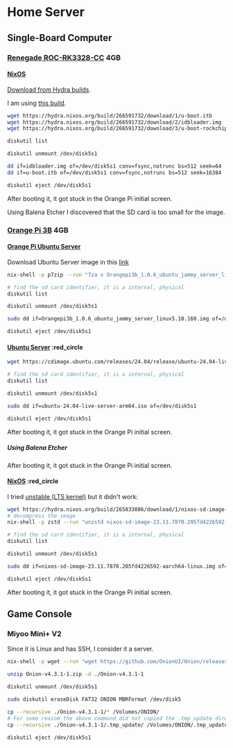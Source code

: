 # Home Server

## Single-Board Computer

### [Renegade ROC-RK3328-CC](https://libre.computer/products/roc-rk3328-cc/) 4GB

#### [NixOS](https://wiki.nixos.org/wiki/NixOS_on_ARM/Libre_Computer_ROC-RK3328-CC)

[Download from Hydra builds](https://hydra.nixos.org/job/nixpkgs/trunk/ubootRock64.aarch64-linux).

I am using [this build](https://hydra.nixos.org/build/266591732).

```bash
wget https://hydra.nixos.org/build/266591732/download/1/u-boot.itb
wget https://hydra.nixos.org/build/266591732/download/2/idbloader.img
wget https://hydra.nixos.org/build/266591732/download/3/u-boot-rockchip.bin

diskutil list

diskutil unmount /dev/disk5s1

dd if=idbloader.img of=/dev/disk5s1 conv=fsync,notrunc bs=512 seek=64
dd if=u-boot.itb of=/dev/disk5s1 conv=fsync,notrunc bs=512 seek=16384

diskutil eject /dev/disk5s1
```

After booting it, it got stuck in the Orange Pi initial screen.

Using Balena Etcher I discovered that the SD card is too small for the image.

### [Orange Pi 3B](http://www.orangepi.org/html/hardWare/computerAndMicrocontrollers/details/Orange-Pi-3B.html) 4GB

#### [Orange Pi Ubuntu Server](http://www.orangepi.org/html/hardWare/computerAndMicrocontrollers/service-and-support/Orange-Pi-3B.html) 

Download Ubuntu Server image in this [link](http://www.orangepi.org/html/hardWare/computerAndMicrocontrollers/service-and-support/Orange-Pi-3B.html)

```bash
nix-shell -p p7zip --run "7za x Orangepi3b_1.0.6_ubuntu_jammy_server_linux5.10.160.7z"

# find the sd card identifier, it is a internal, physical
diskutil list

diskutil unmount /dev/disk5s1

sudo dd if=Orangepi3b_1.0.6_ubuntu_jammy_server_linux5.10.160.img of=/dev/disk5s1

diskutil eject /dev/disk5s1
```

#### [Ubuntu Server](https://ubuntu.com/download/server/arm) :red_circle

```bash
wget https://cdimage.ubuntu.com/releases/24.04/release/ubuntu-24.04-live-server-arm64.iso

# find the sd card identifier, it is a internal, physical
diskutil list

diskutil unmount /dev/disk5s1

sudo dd if=ubuntu-24.04-live-server-arm64.iso of=/dev/disk5s1

diskutil eject /dev/disk5s1
```

After booting it, it got stuck in the Orange Pi initial screen.

##### Using Balena Etcher

After booting it, it got stuck in the Orange Pi initial screen.

#### [NixOS](https://nixos.wiki/wiki/NixOS_on_ARM#Installation) :red_circle

I tried [unstable (LTS kernel)](https://hydra.nixos.org/build/265833086) but it didn't work:

```bash
wget https://hydra.nixos.org/build/265833086/download/1/nixos-sd-image-23.11.7870.205fd4226592-aarch64-linux.img.zst
# decompress the image
nix-shell -p zstd --run "unzstd nixos-sd-image-23.11.7870.205fd4226592-aarch64-linux.img.zst"

# find the sd card identifier, it is a internal, physical
diskutil list

diskutil unmount /dev/disk5s1

sudo dd if=nixos-sd-image-23.11.7870.205fd4226592-aarch64-linux.img of=/dev/disk5s1

diskutil eject /dev/disk5s1
```

After booting it, it got stuck in the Orange Pi initial screen.

## Game Console

### Miyoo Mini+ V2

Since it is Linux and has SSH, I consider it a server.

```bash
nix-shell -p wget --run "wget https://github.com/OnionUI/Onion/releases/download/v4.3.1-1/Onion-v4.3.1-1.zip"

unzip Onion-v4.3.1-1.zip -d ./Onion-v4.3.1-1

diskutil unmount /dev/disk5s1

sudo diskutil eraseDisk FAT32 ONION MBRFormat /dev/disk5

cp --recursive ./Onion-v4.3.1-1/* /Volumes/ONION/
# For some reasom the above command did not copied the .tmp_update directory
cp --recursive ./Onion-v4.3.1-1/.tmp_update/ /Volumes/ONION/.tmp_update/

diskutil eject /dev/disk5s1
```
